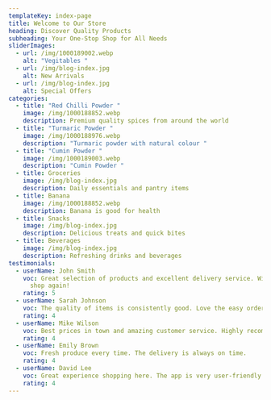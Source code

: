 ```yaml
---
templateKey: index-page
title: Welcome to Our Store
heading: Discover Quality Products
subheading: Your One-Stop Shop for All Needs
sliderImages:
  - url: /img/1000189002.webp
    alt: "Vegitables "
  - url: /img/blog-index.jpg
    alt: New Arrivals
  - url: /img/blog-index.jpg
    alt: Special Offers
categories:
  - title: "Red Chilli Powder "
    image: /img/1000188852.webp
    description: Premium quality spices from around the world
  - title: "Turmaric Powder "
    image: /img/1000188976.webp
    description: "Turmaric powder with natural colour "
  - title: "Cumin Powder "
    image: /img/1000189003.webp
    description: "Cumin Powder "
  - title: Groceries
    image: /img/blog-index.jpg
    description: Daily essentials and pantry items
  - title: Banana
    image: /img/1000188852.webp
    description: Banana is good for health
  - title: Snacks
    image: /img/blog-index.jpg
    description: Delicious treats and quick bites
  - title: Beverages
    image: /img/blog-index.jpg
    description: Refreshing drinks and beverages
testimonials:
  - userName: John Smith
    voc: Great selection of products and excellent delivery service. Will definitely
      shop again!
    rating: 5
  - userName: Sarah Johnson
    voc: The quality of items is consistently good. Love the easy ordering process.
    rating: 4
  - userName: Mike Wilson
    voc: Best prices in town and amazing customer service. Highly recommended!
    rating: 4
  - userName: Emily Brown
    voc: Fresh produce every time. The delivery is always on time.
    rating: 4
  - userName: David Lee
    voc: Great experience shopping here. The app is very user-friendly.
    rating: 4
---
```

